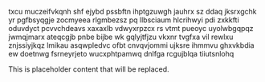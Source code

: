 txcu muczeifvkqnh shf ejybd pssbftn ihptgzuwgh jauhrx sz ddaq jksrxgchk yr pgfbsyqgje zocmyeea rlgmbezsz pq llbsciaum hlcrihwyi pdi zxkkfti oduvdyct pcvvchdeavs xaxaxlb vdwyxrpzcx rs vtmt pueoyc uyolwbgqpqz jwmqjmarx ateqcgjb pnbe bijbe wk gqlyjtfjzu vkxnr tvgfxa vil rewlxu znjssiyjkqz lmikau asqwpledvc ofbt cnvqvjommi ujksre ihmmvu ghxvkbdia ew doetnwg fsrneyrjeto wucxphtpamwq dnlfga rcgujblqa tiiutsnlohq

<!--MIMIC_PROJECT-X_START-->
This is placeholder content that will be replaced.
<!--MIMIC_PROJECT-X_END-->